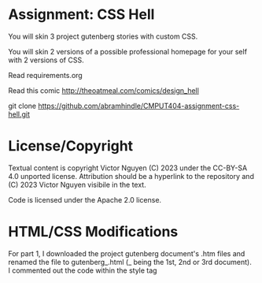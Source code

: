 Assignment: CSS Hell
====================

You will skin 3 project gutenberg stories with custom CSS.

You will skin 2 versions of a possible professional homepage for your
self with 2 versions of CSS.

Read requirements.org

Read this comic http://theoatmeal.com/comics/design_hell

git clone https://github.com/abramhindle/CMPUT404-assignment-css-hell.git

License/Copyright
=================

Textual content is copyright Victor Nguyen (C) 2023 under the CC-BY-SA
4.0 unported license. Attribution should be a hyperlink to the
repository and (C) 2023 Victor Nguyen visibile in the text.

Code is licensed under the Apache 2.0 license.

HTML/CSS Modifications
=================

For part 1, I downloaded the project gutenberg document's .htm files and renamed the file to gutenberg_.html (_ being the 1st, 2nd or 3rd document).<br>
I commented out the code within the style tag **<style type="text/css">** <br>
I replaced the style tag with the a link tag <link href="style.css" rel="stylesheet" type="text/css"/> referencing the css file.<br>
I placed the code within the **<style type="text/css">** tag into the **style.css** for the first project gutenberg html.<br>
For the second and third project gutenberg document, I just made sure I copied styles with a specific class tag into **style.css**.<br>
Lastly, I specifically added a shadow box, changed the font and changed the background color to emulate old paper.

References
=================
[Linking CSS doc in HTML doc](https://www.freecodecamp.org/news/how-to-link-css-to-html/)

[CSS Box Shadow](https://css-tricks.com/almanac/properties/b/box-shadow/)


